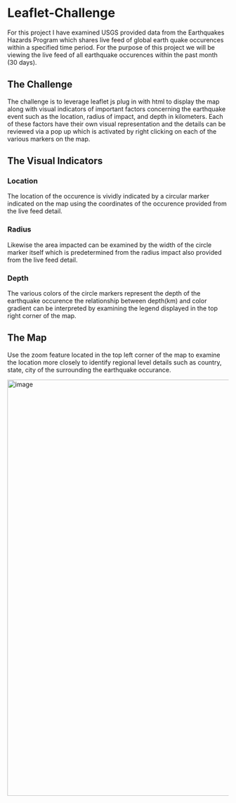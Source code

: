 # Leaflet-Challenge
For this project I have examined USGS provided data from the Earthquakes Hazards Program which shares live feed of global earth quake occurences within a specified time period. For the purpose of this project we will be viewing the live feed of all earthquake occurences within the past month (30 days).
## The Challenge
The challenge is to leverage leaflet js plug in with html to display the map along with visual indicators of important factors concerning the earthquake event such as the location, radius of impact, and depth in kilometers.
Each of these factors have their own visual representation and the details can be reviewed via a pop up which is activated by right clicking on each of the various markers on the map.
## The Visual Indicators
### Location
The location of the occurence is vividly indicated by a circular marker indicated on the map using the coordinates of the occurence provided from the live feed detail.
### Radius
Likewise the area impacted can be examined by the width of the circle marker itself which is predetermined from the radius impact also provided from the live feed detail.
### Depth
The various colors of the circle markers represent the depth of the earthquake occurence the relationship between depth(km) and color gradient can be interpreted by examining the legend displayed in the top right corner of the map.
## The Map
Use the zoom feature located in the top left corner of the map to examine the location more closely to identify regional level details such as country, state, city of the surrounding the earthquake occurance.

<img width="946" alt="image" src="https://user-images.githubusercontent.com/90237519/155239905-e33834ab-f4fe-4017-bfff-549ca7f9f4e8.png">

